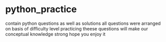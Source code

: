 # python_practice
contain python  questions as well as solutions
all questions were arranged on basis of difficulty level
practicing theese questions will make our conceptual knowledge  strong
hope you enjoy it
